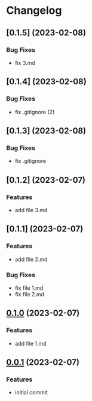 # Changelog


## [0.1.5] (2023-02-08)

### Bug Fixes

* fix 3.md


## [0.1.4] (2023-02-08)

### Bug Fixes

* fix .gitignore (2)


## [0.1.3] (2023-02-08)

### Bug Fixes

* fix .gitignore


## [0.1.2] (2023-02-07)

### Features

* add file 3.md


## [0.1.1] (2023-02-07)

### Features

* add file 2.md

### Bug Fixes

* fix file 1.md
* fix file 2.md


## [0.1.0](https://github.com/itorijal/gitflow-testing/commit/c4bfae84aba8f0f8a012bf1baedea74e27acb3d3) (2023-02-07)

### Features

* add file 1.md


## [0.0.1](https://github.com/itorijal/gitflow-testing/commit/c61b965309da85944283f09b54d133007fec327c) (2023-02-07)

### Features

* initial commit
